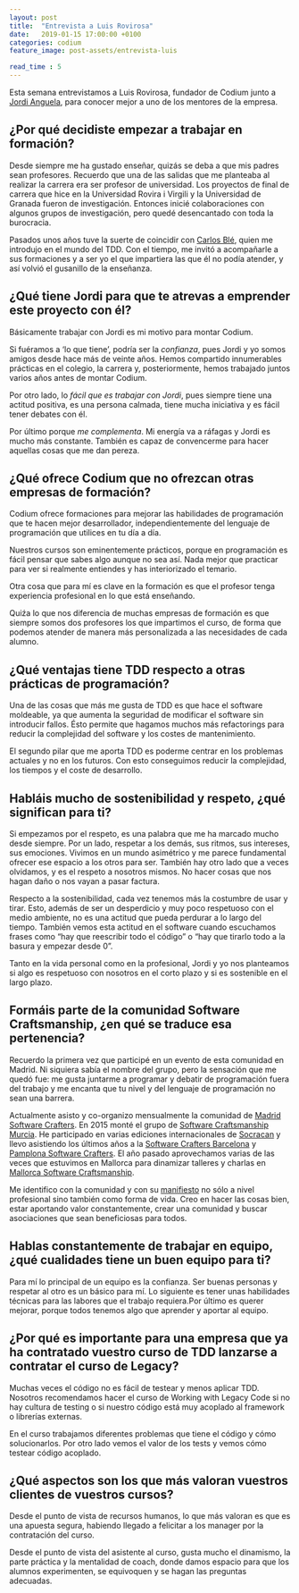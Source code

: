 ```yaml
---
layout: post
title:  "Entrevista a Luis Rovirosa"
date:   2019-01-15 17:00:00 +0100
categories: codium
feature_image: post-assets/entrevista-luis

read_time : 5
---
```


Esta semana entrevistamos a Luis Rovirosa, fundador de Codium junto a [Jordi Anguela](2019-01_entrevista-a-jordi-anguela), para conocer mejor a uno de los mentores de la empresa. 

## ¿Por qué decidiste empezar a trabajar en formación?

Desde siempre me ha gustado enseñar, quizás se deba a que mis padres sean profesores. Recuerdo que una de las salidas que me planteaba al realizar la carrera era ser profesor de universidad. Los proyectos de final de carrera que hice en la Universidad Rovira i Virgili y la Universidad de Granada fueron de investigación. Entonces inicié colaboraciones con algunos grupos de investigación, pero quedé desencantado con toda la burocracia.

Pasados unos años tuve la suerte de coincidir con [Carlos Blé](http://www.carlosble.com), quien me introdujo en el mundo del TDD. Con el tiempo, me invitó a acompañarle a sus formaciones y a ser yo el que impartiera las que él no podía atender, y así volvió el gusanillo de la enseñanza.

## ¿Qué tiene Jordi para que te atrevas a emprender este proyecto con él?

Básicamente trabajar con Jordi es mi motivo para montar Codium.

Si fuéramos a ‘lo que tiene’, podría ser la _confianza_, pues Jordi y yo somos amigos desde hace más de veinte años. Hemos compartido innumerables prácticas en el colegio, la carrera y, posteriormente, hemos trabajado juntos varios años antes de montar Codium.

Por otro lado, lo _fácil que es trabajar con Jordi_, pues siempre tiene una actitud positiva, es una persona calmada, tiene mucha iniciativa y es fácil tener debates con él.

Por último porque _me complementa_. Mi energía va a ráfagas y Jordi es mucho más constante. También es capaz de convencerme para hacer aquellas cosas que me dan pereza.

## ¿Qué ofrece Codium que no ofrezcan otras empresas de formación? 
Codium ofrece formaciones para mejorar las habilidades de programación que te hacen mejor desarrollador, independientemente del lenguaje de programación que utilices en tu día a día.

Nuestros cursos son eminentemente prácticos, porque en programación es fácil pensar que sabes algo aunque no sea así. Nada mejor que practicar para ver si realmente entiendes y has interiorizado el temario.

Otra cosa que para mí es clave en la formación es que el profesor tenga experiencia profesional en lo que está enseñando.

Quiźa lo que nos diferencia de muchas empresas de formación es que siempre somos dos profesores los que impartimos el curso, de forma que podemos atender de manera más personalizada a las necesidades de cada alumno.

## ¿Qué ventajas tiene TDD respecto a otras prácticas de programación? 
Una de las cosas que más me gusta de TDD es que hace el software moldeable, ya que aumenta la seguridad de modificar el software sin introducir fallos. Ésto permite que hagamos muchos más refactorings para reducir la complejidad del software y los costes de mantenimiento.

El segundo pilar que me aporta TDD es poderme centrar en los problemas actuales y no en los futuros. Con esto conseguimos reducir la complejidad, los tiempos y el coste de desarrollo.

## Habláis mucho de  sostenibilidad y respeto, ¿qué significan para ti?
Si empezamos por el respeto, es una palabra que me ha marcado mucho desde siempre. Por un lado, respetar a los demás, sus ritmos, sus intereses, sus emociones. Vivimos en un mundo asimétrico y me parece fundamental ofrecer ese espacio a los otros para ser. También hay otro lado que a veces olvidamos, y es el respeto a nosotros mismos. No hacer cosas que nos hagan daño o nos vayan a pasar factura.

Respecto a la sostenibilidad, cada vez tenemos más la costumbre de usar y tirar. Esto, además de ser un desperdicio y muy poco respetuoso con el medio ambiente, no es una actitud que pueda perdurar a lo largo del tiempo. También vemos esta actitud en el software cuando escuchamos frases como “hay que reescribir todo el código” o “hay que tirarlo todo a la basura y empezar desde 0”. 

Tanto en la vida personal como en la profesional, Jordi y yo nos planteamos si algo es respetuoso con nosotros en el corto plazo y si es sostenible en el largo plazo.


## Formáis parte de la comunidad Software Craftsmanship, ¿en qué se traduce esa pertenencia?
Recuerdo la primera vez que participé en un evento de esta comunidad en Madrid. Ni siquiera sabía el nombre del grupo, pero la sensación que me quedó fue: me gusta juntarme a programar y debatir de programación fuera del trabajo y me encanta que tu nivel y del lenguaje de programación no sean una barrera.

Actualmente asisto y co-organizo mensualmente la comunidad de [Madrid Software Crafters](https://www.meetup.com/es-ES/madswcraft/). En 2015 monté el grupo de [Software Craftsmanship Murcia](https://www.meetup.com/es-ES/Software-Craftsmanship-Murcia/). He participado en varias ediciones internacionales de [Socracan](https://socracan.com/) y llevo asistiendo los últimos años a la [Software Crafters Barcelona](http://scbcn.github.io) y [Pamplona Software Crafters](http://pamplonaswcraft.com/). El año pasado aprovechamos varias de las veces que estuvimos en Mallorca para dinamizar talleres y charlas en [Mallorca Software Craftsmanship](https://www.meetup.com/es-ES/Mallorca-Software-Craftsmanship/).

Me identifico con la comunidad y con su [manifiesto](http://manifesto.softwarecraftsmanship.org/) no sólo a nivel profesional sino también como forma de vida. Creo en hacer las cosas bien, estar aportando valor constantemente, crear una comunidad y buscar asociaciones que sean beneficiosas para todos.


## Hablas constantemente de trabajar en equipo, ¿qué cualidades tiene un buen equipo para ti?
Para mí lo principal de un equipo es la confianza. Ser buenas personas y respetar al otro es un básico para mí. Lo siguiente es tener unas habilidades técnicas para las labores que el trabajo requiera.Por último es querer mejorar, porque todos tenemos algo que aprender y aportar al equipo.

## ¿Por qué es importante para una empresa que ya ha contratado vuestro curso de TDD lanzarse a contratar el curso de Legacy?
Muchas veces el código no es fácil de testear y menos aplicar TDD. Nosotros recomendamos hacer el curso de Working with Legacy Code si no hay cultura de testing o si nuestro código está muy acoplado al framework o librerías externas.

En el curso trabajamos diferentes problemas que tiene el código y cómo solucionarlos. Por otro lado vemos el valor de los tests y vemos cómo testear código acoplado.


## ¿Qué aspectos son los que más valoran vuestros clientes de vuestros cursos?
Desde el punto de vista de recursos humanos, lo que más valoran es que es una apuesta segura, habiendo llegado a felicitar a los manager por la contratación del curso.

Desde el punto de vista del asistente al curso, gusta mucho el dinamismo, la parte práctica y la mentalidad de coach, donde damos espacio para que los alumnos experimenten, se equivoquen y se hagan las preguntas adecuadas.
